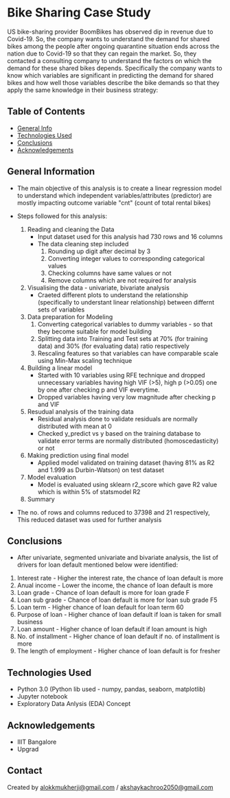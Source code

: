 # Bike Sharing Case Study 

US bike-sharing provider BoomBikes has observed dip in revenue due to Covid-19. So, the company wants to understand the demand for shared bikes among the people after ongoing quarantine situation ends across the nation due to Covid-19 so that they can regain the market. So, they contacted a consulting company to understand the factors on which the demand for these shared bikes depends. Specifically the company wants to know which variables are significant in predicting the demand for shared bikes and how well those variables describe the bike demands so that they apply the same knowledge in their business strategy:

## Table of Contents
* [General Info](#general-information)
* [Technologies Used](#technologies-used)
* [Conclusions](#conclusions)
* [Acknowledgements](#acknowledgements)

## General Information
- The main objective of this analysis is to create a linear regression model to understand which independent variables/attributes (predictor) are mostly impacting outcome variable "cnt" (count of total rental bikes)
- Steps followed for this analysis: 
  1. Reading and cleaning the Data
     - Input dataset used for this analysis had 730 rows and 16 columns
     - The data cleaning step included
        1. Rounding up digit after decimal  by 3 
        2. Converting integer values to corresponding categorical values 
        3. Checking columns have same values or not
        4. Remove columns which are not required for analysis
  2. Visualising the data - univariate, bivariate analysis
     -  Craeted different plots to understand the relationship (specifically to understant linear relationship) between differnt sets of variables 
  3. Data preparation for Modeling
        1. Converting categorical variables to dummy variables - so that they become suitable for model building 
        2. Splitting data into Training and Test sets at 70% (for training data) and 30% (for evaluating data) ratio respectively
        3. Rescaling features so that variables can have comparable scale using Min-Max scaling technique
  4. Building a linear model
      - Started with 10 variables using RFE technique and dropped unnecessary variables having high VIF (>5), high p (>0.05) one by one after checking p and VIF everytime.
      - Dropped variables having very low magnitude after checking p and VIF 
  6. Resudual analysis of the training data
      - Residual analysis done to validate residuals are normally distributed with mean at 0
      - Checked y_predict vs y based on the training database to validate error terms are normally distributed (homoscedasticity) or not
  8. Making prediction using final model
      - Applied model validated on training dataset (having 81% as R2 and 1.999 as Durbin-Watson) on test dataset
  10. Model evaluation
      - Model is evaluated using sklearn r2_score which gave R2 value which is within 5% of statsmodel R2
  12. Summary

 - The no. of rows and columns reduced to 37398 and 21 respectively, This reduced dataset was used for further analysis
   
 

<!-- You don't have to answer all the questions - just the ones relevant to your project. -->

## Conclusions
-  After univariate, segmented univariate and bivariate analysis, the list of drivers for loan default mentioned below were identified: 
  1. Interest rate - Higher the interest rate, the chance of loan default is more
  2. Anual income  - Lower the income, the chance of loan default is more
  3. Loan grade    - Chance of loan default is more for loan grade F
  4. Loan sub grade - Chance of loan default is more for loan sub grade F5
  5. Loan term      - Higher chance of loan default for loan term 60
  6. Purpose of loan - Higher chance of loan default if loan is taken for small business
  7. Loan amount      - Higher chance of loan default if loan amount is high
  8. No. of installment - Higher chance of loan default if no. of installment is more 
  9. The length of employment - Higher chance of loan default is for fresher

<!-- You don't have to answer all the questions - just the ones relevant to your project. -->


## Technologies Used
- Python 3.0 (Python lib used - numpy, pandas, seaborn, matplotlib)
- Jupyter notebook
- Exploratory Data Anlysis (EDA) Concept

<!-- As the libraries versions keep on changing, it is recommended to mention the version of library used in this project -->

## Acknowledgements

- IIIT Bangalore
- Upgrad 


## Contact
Created by alokkmukherji@gmail.com / akshaykachroo2050@gmail.com


<!-- Optional -->
<!-- ## License -->
<!-- This project is open source and available under the [... License](). -->

<!-- You don't have to include all sections - just the one's relevant to your project -->
